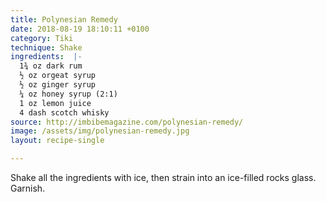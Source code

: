 ```yaml
---
title: Polynesian Remedy
date: 2018-08-19 18:10:11 +0100
category: Tiki
technique: Shake
ingredients:  |-
  1¾ oz dark rum
  ½ oz orgeat syrup
  ½ oz ginger syrup
  ¼ oz honey syrup (2:1)
  1 oz lemon juice
  4 dash scotch whisky
source: http://imbibemagazine.com/polynesian-remedy/
image: /assets/img/polynesian-remedy.jpg
layout: recipe-single

---
```

Shake all the ingredients with ice, then strain into an ice-filled rocks glass.  
Garnish.
